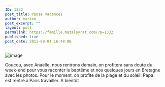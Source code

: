 ```yaml
---
ID: 1332
post_title: Pause vacances
author: marion
post_excerpt: ""
layout: post
permalink: https://famille.mazaleyrat.com/?p=1332
published: true
post_date: 2011-08-04 16:48:06
---
```

<img style="display: block; margin-right: auto; margin-left: auto;" src="/wp-content/uploads/2011/08/wpid-IMAG0641.jpg" alt="image" />

Coucou, avec Anaëlle, nous rentrons demain, on profitera sans doute du week-end pour vous raconter le baptême et nos quelques jours en Bretagne avec les photos.
Pour le moment, on profite de la plage et du soleil. Papa est rentré à Paris travailler. À bientôt